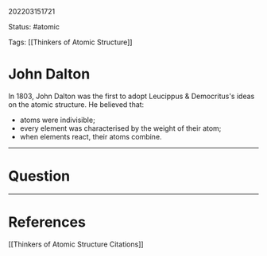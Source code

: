 202203151721

Status: #atomic

Tags: [[Thinkers of Atomic Structure]]

# John Dalton
In 1803, John Dalton was the first to adopt Leucippus & Democritus's ideas on the atomic structure.
He believed that:
- atoms were indivisible;
- every element was characterised by the weight of their atom;
- when elements react, their atoms combine.

---
# Question


---
# References
[[Thinkers of Atomic Structure Citations]]